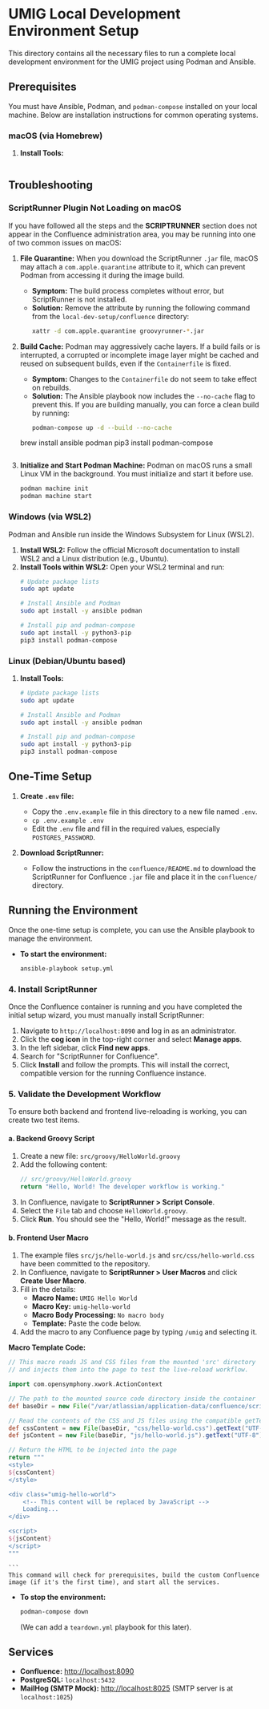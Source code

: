 # UMIG Local Development Environment Setup

This directory contains all the necessary files to run a complete local development environment for the UMIG project using Podman and Ansible.

## Prerequisites

You must have Ansible, Podman, and `podman-compose` installed on your local machine. Below are installation instructions for common operating systems.

### macOS (via Homebrew)

1.  **Install Tools:**
    ```bash

## Troubleshooting

### ScriptRunner Plugin Not Loading on macOS

If you have followed all the steps and the **SCRIPTRUNNER** section does not appear in the Confluence administration area, you may be running into one of two common issues on macOS:

1.  **File Quarantine:** When you download the ScriptRunner `.jar` file, macOS may attach a `com.apple.quarantine` attribute to it, which can prevent Podman from accessing it during the image build. 

    *   **Symptom:** The build process completes without error, but ScriptRunner is not installed.
    *   **Solution:** Remove the attribute by running the following command from the `local-dev-setup/confluence` directory:
        ```bash
        xattr -d com.apple.quarantine groovyrunner-*.jar
        ```

2.  **Build Cache:** Podman may aggressively cache layers. If a build fails or is interrupted, a corrupted or incomplete image layer might be cached and reused on subsequent builds, even if the `Containerfile` is fixed.

    *   **Symptom:** Changes to the `Containerfile` do not seem to take effect on rebuilds.
    *   **Solution:** The Ansible playbook now includes the `--no-cache` flag to prevent this. If you are building manually, you can force a clean build by running:
        ```bash
        podman-compose up -d --build --no-cache
        ```

    brew install ansible podman
    pip3 install podman-compose
    ```
2.  **Initialize and Start Podman Machine:** Podman on macOS runs a small Linux VM in the background. You must initialize and start it before use.
    ```bash
    podman machine init
    podman machine start
    ```

### Windows (via WSL2)

Podman and Ansible run inside the Windows Subsystem for Linux (WSL2).

1.  **Install WSL2:** Follow the official Microsoft documentation to install WSL2 and a Linux distribution (e.g., Ubuntu).
2.  **Install Tools within WSL2:** Open your WSL2 terminal and run:
    ```bash
    # Update package lists
    sudo apt update

    # Install Ansible and Podman
    sudo apt install -y ansible podman

    # Install pip and podman-compose
    sudo apt install -y python3-pip
    pip3 install podman-compose
    ```

### Linux (Debian/Ubuntu based)

1.  **Install Tools:**
    ```bash
    # Update package lists
    sudo apt update

    # Install Ansible and Podman
    sudo apt install -y ansible podman

    # Install pip and podman-compose
    sudo apt install -y python3-pip
    pip3 install podman-compose
    ```

## One-Time Setup

1.  **Create `.env` file:**
    *   Copy the `.env.example` file in this directory to a new file named `.env`.
    *   `cp .env.example .env`
    *   Edit the `.env` file and fill in the required values, especially `POSTGRES_PASSWORD`.

2.  **Download ScriptRunner:**
    *   Follow the instructions in the `confluence/README.md` to download the ScriptRunner for Confluence `.jar` file and place it in the `confluence/` directory.

## Running the Environment

Once the one-time setup is complete, you can use the Ansible playbook to manage the environment.

*   **To start the environment:**
    ```bash
    ansible-playbook setup.yml

### 4. Install ScriptRunner

Once the Confluence container is running and you have completed the initial setup wizard, you must manually install ScriptRunner:

1.  Navigate to `http://localhost:8090` and log in as an administrator.
2.  Click the **cog icon** in the top-right corner and select **Manage apps**.
3.  In the left sidebar, click **Find new apps**.
4.  Search for "ScriptRunner for Confluence".
5.  Click **Install** and follow the prompts. This will install the correct, compatible version for the running Confluence instance.

### 5. Validate the Development Workflow

To ensure both backend and frontend live-reloading is working, you can create two test items.

#### a. Backend Groovy Script

1.  Create a new file: `src/groovy/HelloWorld.groovy`
2.  Add the following content:
    ```groovy
    // src/groovy/HelloWorld.groovy
    return "Hello, World! The developer workflow is working."
    ```
3.  In Confluence, navigate to **ScriptRunner > Script Console**.
4.  Select the `File` tab and choose `HelloWorld.groovy`.
5.  Click **Run**. You should see the "Hello, World!" message as the result.

#### b. Frontend User Macro

1.  The example files `src/js/hello-world.js` and `src/css/hello-world.css` have been committed to the repository.
2.  In Confluence, navigate to **ScriptRunner > User Macros** and click **Create User Macro**.
3.  Fill in the details:
    *   **Macro Name:** `UMIG Hello World`
    *   **Macro Key:** `umig-hello-world`
    *   **Macro Body Processing:** `No macro body`
    *   **Template:** Paste the code below.
4.  Add the macro to any Confluence page by typing `/umig` and selecting it.

**Macro Template Code:**

```groovy
// This macro reads JS and CSS files from the mounted 'src' directory
// and injects them into the page to test the live-reload workflow.

import com.opensymphony.xwork.ActionContext

// The path to the mounted source code directory inside the container
def baseDir = new File("/var/atlassian/application-data/confluence/scripts")

// Read the contents of the CSS and JS files using the compatible getText() method
def cssContent = new File(baseDir, "css/hello-world.css").getText("UTF-8")
def jsContent = new File(baseDir, "js/hello-world.js").getText("UTF-8")

// Return the HTML to be injected into the page
return """
<style>
${cssContent}
</style>

<div class="umig-hello-world">
    <!-- This content will be replaced by JavaScript -->
    Loading...
</div>

<script>
${jsContent}
</script>
"""
```
    ```
    This command will check for prerequisites, build the custom Confluence image (if it's the first time), and start all the services.

*   **To stop the environment:**
    ```bash
    podman-compose down
    ```
    (We can add a `teardown.yml` playbook for this later).

## Services

*   **Confluence:** [http://localhost:8090](http://localhost:8090)
*   **PostgreSQL:** `localhost:5432`
*   **MailHog (SMTP Mock):** [http://localhost:8025](http://localhost:8025) (SMTP server is at `localhost:1025`)